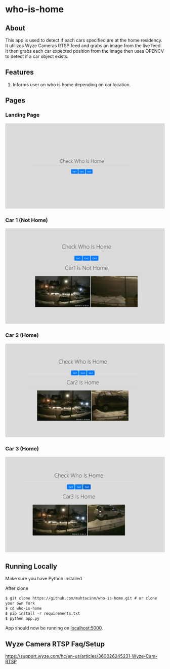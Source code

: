 # who-is-home

## About

This app is used to detect if each cars specified are at the home residency. It utilizes Wyze Cameras RTSP feed and grabs an image from the live feed. 
It then grabs each car expected position from the image then uses OPENCV to detect if a car object exists. 

## Features

1. Informs user on who is home depending on car location. 



## Pages

### Landing Page

![alt text](https://github.com/muhtacinm/who-is-home/blob/master/examples/landing.png?raw=true)

### Car 1 (Not Home)

![alt text](https://github.com/muhtacinm/who-is-home/blob/master/examples/car1.png?raw=true)


### Car 2 (Home)

![alt text](https://github.com/muhtacinm/who-is-home/blob/master/examples/car2.png?raw=true)


### Car 3 (Home)

![alt text](https://github.com/muhtacinm/who-is-home/blob/master/examples/car3.png?raw=true)

## Running Locally

Make sure you have Python installed

After clone

```
$ git clone https://github.com/muhtacinm/who-is-home.git # or clone your own fork
$ cd who-is-home
$ pip install -r requirements.txt
$ python app.py
```

App should now be running on [localhost:5000](http://localhost:5000/).

## Wyze Camera RTSP Faq/Setup 

https://support.wyze.com/hc/en-us/articles/360026245231-Wyze-Cam-RTSP
